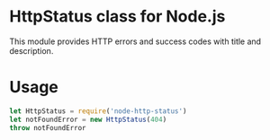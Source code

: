 # HttpStatus class for Node.js
This module provides HTTP errors and success codes with title and description.
# Usage
```javascript
let HttpStatus = require('node-http-status')
let notFoundError = new HttpStatus(404)
throw notFoundError
```
